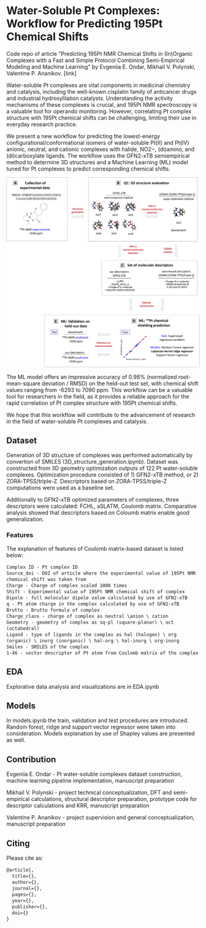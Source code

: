 # Water-Soluble Pt Complexes: Workflow for Predicting 195Pt Chemical Shifts
Code repo of article "Predicting 195Pt NMR Chemical Shifts in (In)Organic Complexes with a Fast and Simple Protocol Combining Semi-Empirical Modeling and Machine Learning" by Evgeniia E. Ondar, Mikhail V. Polynski, Valentine P. Ananikov. [link]

Water-soluble Pt complexes are vital components in medicinal chemistry and catalysis, including the well-known cisplatin family of anticancer drugs and industrial hydrosylilation catalysts. Understanding the activity mechanisms of these complexes is crucial, and 195Pt NMR spectroscopy is a valuable tool for operando monitoring. However, correlating Pt complex structure with 195Pt chemical shifts can be challenging, limiting their use in everyday research practice.

We present a new workflow for predicting the lowest-energy configurational/conformational isomers of water-soluble Pt(II) and Pt(IV) anionic, neutral, and cationic complexes with halide, NO2−, (di)amino, and (di)carboxylate ligands. The workflow uses the GFN2-xTB semiempirical method to determine 3D structures and a Machine Learning (ML) model tuned for Pt complexes to predict corresponding chemical shifts.

![alt text](https://github.com/ondevg/Prediction-of-Pt-NMR-chem-shifts/blob/main/mainfig.png?raw=true)

The ML model offers an impressive accuracy of 0.98% (normalized root-mean-square deviation / RMSD) on the held-out test set, with chemical shift values ranging from -6293 to 7090 ppm. This workflow can be a valuable tool for researchers in the field, as it provides a reliable approach for the rapid correlation of Pt complex structure with 195Pt chemical shifts.

We hope that this workflow will contribute to the advancement of research in the field of water-soluble Pt complexes and catalysis.

## Dataset
Generation of 3D structure of complexes was performed automatically by convertion of SMILES (3D_structure_generation.ipynb). Dataset was constructed from 3D geometry optimization outputs of 122 Pt water-soluble complexes. Optimization procedure consisted of 1) GFN2-xTB method, or 2) ZORA-TPSS/triple-Z. Descriptors based on ZORA-TPSS/triple-Z computations were used as a baseline set. 

Additionally to GFN2-xTB optimized parameters of complexes, three descriptors were calculated: FCHL, aSLATM, Coulomb matrix. Comparative analysis showed that descriptors based on Coloumb matrix enable good generalization. 

### Features 
The explanation of features of Coulomb matrix-based dataset is listed below:
```
Complex ID - Pt complex ID
Source_doi - DOI of article where the experimental value of 195Pt NMR chemical shift was taken from
Charge - Charge of complex scaled 1000 times
Shift - Experimental value of 195Pt NMR chemical shift of complex
Dipole - full molecular dipole value calculated by use of GFN2-xTB
q - Pt atom charge in the complex calculated by use of GFN2-xTB
Brutto - Brutto formula of complex
Charge_class - charge of complex as neutral \anion \ cation
Geometry - geometry of complex as sq-pl (square-planar) \ oct (octahedral)
Ligand - type of ligands in the complex as hal (halogen) \ org (organic) \ inorg (inorganic) \ hal-org \ hal-inorg \ org-inorg
Smiles - SMILES of the complex
1-46 - vector descriptor of Pt atom from Coulomb matrix of the complex

```
## EDA
Explorative data analysis and visualizations are in EDA.ipynb

## Models
In models.ipynb the train, validation and test procedures are introduced. Random forest, ridge and support vector regressor were taken into consideration. Models explanation by use of Shapley values are presented as well.

## Contribution

Evgeniia E. Ondar - Pt water-soluble complexes dataset construction, machine learning pipeline implementation, manuscript preparation

Mikhail V. Polynski - project technical conceptualization, DFT and semi-empirical calculations, structural descriptor preparation, prototype code for descriptor calculations and KRR, manuscript preparation

Valentine P. Ananikov - project supervision and general conceptualization, manuscript preparation

## Citing
Please cite as:
```
@article{,
  title={},
  author={},
  journal={},
  pages={},
  year={},
  publisher={},
  doi={}
}
```

